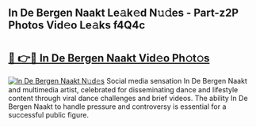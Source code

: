 ## In De Bergen Naakt Le𝚊k𝚎d N𝚞𝚍es - Part-z2P Photos Vid𝚎o Le𝚊ks f4Q4c

# <h2><a href="http://fba66v.evod.top/?m=In+De+Bergen+Naakt">🔗 👉🔴 In De Bergen Naakt Vid𝚎o Ph𝚘t𝚘s</a></h2>

[![In De Bergen Naakt N𝚞d𝚎s](https://i.imgur.com/8V9OHl7.gif)](http://fba66v.evod.top/?m=In+De+Bergen+Naakt)
Social media sensation In De Bergen Naakt and multimedia artist, celebrated for disseminating dance and lifestyle content through viral dance challenges and brief videos. The ability In De Bergen Naakt to handle pressure and controversy is essential for a successful public figure. 
